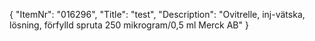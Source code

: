 {
  "ItemNr": "016296",
  "Title": "test",
  "Description": "Ovitrelle, inj-vätska, lösning, förfylld spruta 250 mikrogram/0,5 ml Merck AB"
}